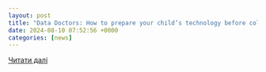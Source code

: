 ```yaml
---
layout: post
title: "Data Doctors: How to prepare your child’s technology before college - WTOP News"
date: 2024-08-10 07:52:56 +0000
categories: [news]
---
```


[Читати далі](https://wtop.com/tech/2024/08/column-cybersecurity-tips-for-college-students/)
